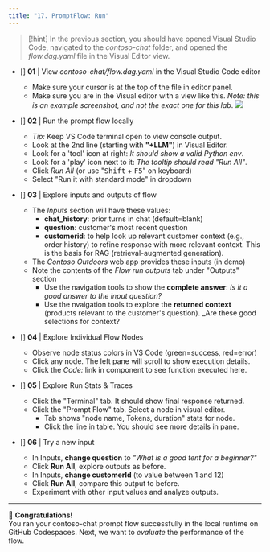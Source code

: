 ```yaml
---
title: "17. PromptFlow: Run"
---
```


> [!hint]
> In the previous section, you should have opened Visual Studio Code, navigated to the _contoso-chat_ folder, and opened the _flow.dag.yaml_ file in the Visual Editor view.

* []  **01** | View _contoso-chat/flow.dag.yaml_ in the Visual Studio Code editor
    - Make sure your cursor is at the top of the file in editor panel.
    - Make sure you are in the Visual editor with a view like this. _Note: this is an example screenshot, and not the exact one for this lab_.
        ![](https://github.com/Azure-Samples/contoso-chat/raw/main/images/promptflow.png)
    
* []  **02** | Run the prompt flow locally
    - _Tip:_ Keep VS Code terminal open to view console output. 
    - Look at the 2nd line (starting with **"+LLM"**) in Visual Editor.
    - Look for a 'tool' icon at right: _It should show a valid Python env_.
    - Look for a 'play' icon next to it: _The tooltip should read "Run All"_.
    - Click _Run All_ (or use "<kbd>Shift</kbd> + <kbd>F5</kbd>" on keyboard)
    - Select "Run it with standard mode" in dropdown
    
* []  **03** | Explore inputs and outputs of flow
    - The _Inputs_ section will have these values:
        - **chat_history**: prior turns in chat (default=blank)
        - **question**: customer's most recent question
        - **customerid**: to help look up relevant customer context (e.g., order history) to refine response with more relevant context. This is the basis for RAG (retrieval-augmented generation).
    - The _Contoso Outdoors_ web app provides these inputs (in demo)
    - Note the contents of the _Flow run outputs_ tab under "Outputs" section
        - Use the navigation tools to show the **complete answer**: _Is it a good answer to the input question?_
        - Use the nvaigation tools to explore the **returned context** (products relevant to the customer's question). _Are these good selections for context?

* []  **04** | Explore Individual Flow Nodes
    - Observe node status colors in VS Code (green=success, red=error)
    - Click any node. The left pane will scroll to show execution details.
    - Click the _Code:_ link in component to see function executed here.

* []  **05** | Explore Run Stats & Traces
    - Click the "Terminal" tab. It should show final response returned. 
    - Click the "Prompt Flow" tab. Select a node in visual editor.
        - Tab shows "node name, Tokens, duration" stats for node.
        - Click the line in table. You should see more details in pane.

* []  **06** | Try a new input
    - In Inputs, **change question** to _"What is a good tent for a beginner?"_
    - Click **Run All**, explore outputs as before.
    - In Inputs, **change customerId** (to value between 1 and 12)
    - Click **Run All**, compare this output to before.
    - Experiment with other input values and analyze outputs.


---

🥳 **Congratulations!** <br/> You ran your contoso-chat prompt flow successfully in the local runtime on GitHub Codespaces. Next, we want to _evaluate_ the performance of the flow.
